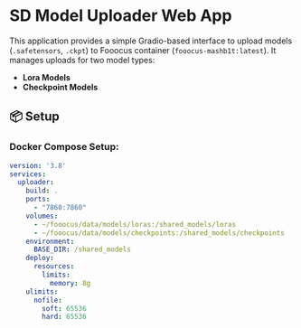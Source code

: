 # SD Model Uploader Web App

This application provides a simple Gradio-based interface to upload models (`.safetensors`, `.ckpt`) to Fooocus container (`fooocus-mashb1t:latest`). It manages uploads for two model types:

- **Lora Models**
- **Checkpoint Models**

## 📦 Setup

### Docker Compose Setup:

```yaml
version: '3.8'
services:
  uploader:
    build: .
    ports:
      - "7860:7860"
    volumes:
      - ~/fooocus/data/models/loras:/shared_models/loras
      - ~/fooocus/data/models/checkpoints:/shared_models/checkpoints
    environment:
      BASE_DIR: /shared_models
    deploy:
      resources:
        limits:
          memory: 8g
    ulimits:
      nofile:
        soft: 65536
        hard: 65536
